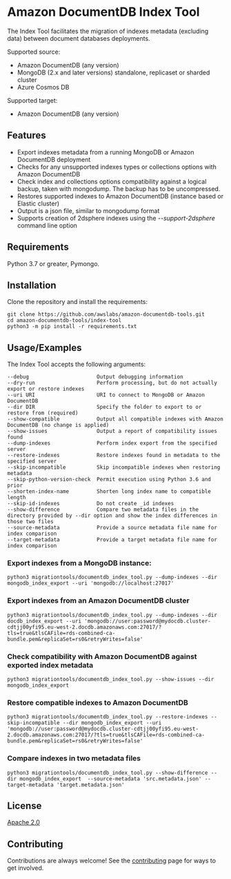 # Amazon DocumentDB Index Tool

The Index Tool facilitates the migration of indexes metadata (excluding data) between document databases deployments.

Supported source: 
 - Amazon DocumentDB (any version)
 - MongoDB (2.x and later versions) standalone, replicaset or sharded cluster
 - Azure Cosmos DB

Supported target: 
 - Amazon DocumentDB (any version)


## Features

- Export indexes metadata from a running MongoDB or Amazon DocumentDB deployment
- Checks for any unsupported indexes types or collections options with Amazon DocumentDB
- Check index and collections options compatibility against a logical backup, taken with mongodump. The backup has to be uncompressed.
- Restores supported indexes to Amazon DocumentDB (instance based or Elastic cluster)
- Output is a json file, similar to mongodump format
- Supports creation of 2dsphere indexes using the *--support-2dsphere* command line option

## Requirements
Python 3.7 or greater, Pymongo.

## Installation
Clone the repository and install the requirements:

```
git clone https://github.com/awslabs/amazon-documentdb-tools.git
cd amazon-documentdb-tools/index-tool
python3 -m pip install -r requirements.txt
```

## Usage/Examples
The Index Tool accepts the following arguments:

```
--debug                      Output debugging information
--dry-run                    Perform processing, but do not actually export or restore indexes
--uri URI                    URI to connect to MongoDB or Amazon DocumentDB
--dir DIR                    Specify the folder to export to or restore from (required)
--show-compatible            Output all compatible indexes with Amazon DocumentDB (no change is applied)
--show-issues                Output a report of compatibility issues found
--dump-indexes               Perform index export from the specified server
--restore-indexes            Restore indexes found in metadata to the specified server
--skip-incompatible          Skip incompatible indexes when restoring metadata
--skip-python-version-check  Permit execution using Python 3.6 and prior
--shorten-index-name         Shorten long index name to compatible length
--skip-id-indexes            Do not create _id indexes
--show-difference            Compare two metadata files in the directory provided by --dir option and show the index differences in those two files
--source-metadata            Provide a source metadata file name for index comparison
--target-metadata            Provide a target metadata file name for index comparison
```

### Export indexes from a MongoDB instance:
```
python3 migrationtools/documentdb_index_tool.py --dump-indexes --dir mongodb_index_export --uri 'mongodb://localhost:27017' 
```

### Export indexes from an Amazon DocumentDB cluster
```
python3 migrationtools/documentdb_index_tool.py --dump-indexes --dir docdb_index_export --uri 'mongodb://user:password@mydocdb.cluster-cdtjj00yfi95.eu-west-2.docdb.amazonaws.com:27017/?tls=true&tlsCAFile=rds-combined-ca-bundle.pem&replicaSet=rs0&retryWrites=false' 
```

### Check compatibility with Amazon DocumentDB against exported index metadata
```
python3 migrationtools/documentdb_index_tool.py --show-issues --dir mongodb_index_export
```

### Restore compatible indexes to Amazon DocumentDB
```
python3 migrationtools/documentdb_index_tool.py --restore-indexes --skip-incompatible --dir mongodb_index_export --uri 'mongodb://user:password@mydocdb.cluster-cdtjj00yfi95.eu-west-2.docdb.amazonaws.com:27017/?tls=true&tlsCAFile=rds-combined-ca-bundle.pem&replicaSet=rs0&retryWrites=false' 
```

### Compare indexes in two metadata files
```
python3 migrationtools/documentdb_index_tool.py --show-difference --dir mongodb_index_export  --source-metadata 'src.metadata.json' --target-metadata 'target.metadata.json'
```

## License
[Apache 2.0](http://www.apache.org/licenses/LICENSE-2.0)

## Contributing
Contributions are always welcome! See the [contributing](https://github.com/awslabs/amazon-documentdb-tools/blob/master/CONTRIBUTING.md) page for ways to get involved.
